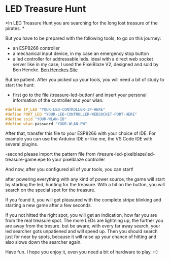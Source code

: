 # LED Treasure Hunt

*In LED Treasure Hunt you are searching for the long lost treasure of the pirates. *

But you have to be prepared with the following tools, to go on this journey:

- an ESP8266 controller
- a mechanical input device, in my case an emergency stop button
- a led controller for addressable leds. ideal with a direct web socket server like in my case, I used the PixelBlaze V2, designed and sold by Ben Hencke. [Ben Henckes Site](https://www.bhencke.com/pixelblaze)

But be patient. After you picked up your tools, you will need a bit of study to start the hunt:

- first go to the file /treasure-led-button/ and insert your personal information of the controller and your wlan.

```c++
#define IP_LED "YOUR-LED-CONTROLLER-IP-HERE"
#define PORT_LED "YOUR-LED-CONTROLLER-WEBSOCKET-PORT-HERE"
#define ssid "YOUR-WLAN-ID"
#define wlan-password "YOUR-WLAN-PW"
```
After that, transfer this file to your ESP8266 with your choice of IDE. For example you can use the Arduino IDE or like me, the VS Code IDE with several plugins.

-second please import the pattern file from /tresure-led-pixelblaze/led-treasure-game.epe to your pixelblaze controller

And now, after you configured all of your tools, you can start!

after powering everything with any kind of power source, the game will start by starting the led, hunting for the treasure. With a hit on the button, you will search on the special spot for the treasure. 

If you found it, you will get pleasured with the complete stripe blinking and starting a new game after a few seconds.

If you not hitted the right spot, you will get an indication, how far you are from the real treasure spot. The more LEDs are lightning up, the further you are away from the tresure. but be aware, with every far away search, your led searcher gots unpatiened and will speed up. Then you should search just for near by spots, because it will raise up your chance of hitting and also slows down the searcher again.

Have fun. I hope you enjoy it, even you need a bit of hardware to play. :-)